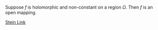 Suppose $f$ is holomorphic and non-constant on a region $\Omega$. Then $f$ is an open mapping.

[Stein Link](https://www.fing.edu.uy/~cerminar/Complex_Analysis.pdf#page=111)
